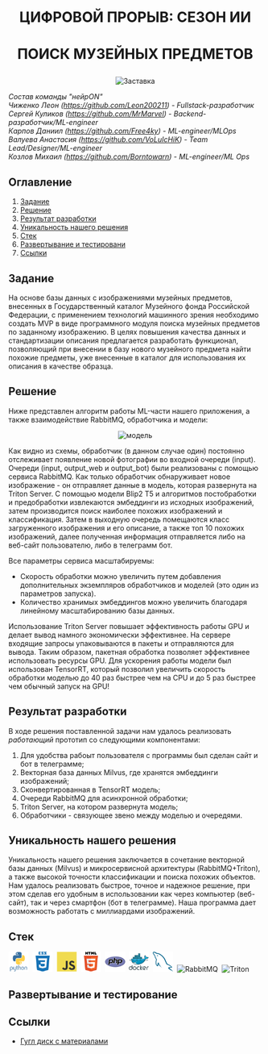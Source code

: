 # <p align="center"> ЦИФРОВОЙ ПРОРЫВ: СЕЗОН ИИ </p>
# <p align="center"> ПОИСК МУЗЕЙНЫХ ПРЕДМЕТОВ </p>
<p align="center">
<img width="800" height="600" alt="Заставка" src="https://github.com/VoLuIcHiK/museum-search/assets/90902903/fb0e265e-88e1-445c-ae0b-328e37a29b54">
</p>



*Состав команды "нейрON"*   
*Чиженко Леон (https://github.com/Leon200211) - Fullstack-разработчик*    
*Сергей Куликов (https://github.com/MrMarvel) - Backend-разработчик/ML-engineer*  
*Карпов Даниил (https://github.com/Free4ky) - ML-engineer/MLOps*  
*Валуева Анастасия (https://github.com/VoLuIcHiK) - Team Lead/Designer/ML-engineer*   
*Козлов Михаил (https://github.com/Borntowarn) - ML-engineer/ML
Ops*  


## Оглавление
1. [Задание](#1)
2. [Решение](#2)
3. [Результат разработки](#3)
4. [Уникальность нашего решения](#5)
5. [Стек](#6)
6. [Развертывание и тестировани](#7)
7. [Ссылки](#9)

## <a name="1"> Задание </a>

На основе базы данных с изображениями музейных предметов, внесенных в Государственный каталог Музейного фонда Российской Федерации, с применением технологий машинного зрения необходимо создать MVP в виде программного модуля поиска музейных предметов по заданному изображению. В целях повышения качества данных и стандартизации описания предлагается разработать функционал, позволяющий при внесении в базу нового музейного предмета найти похожие предметы, уже внесенные в каталог для использования их описания в качестве образца.

## <a name="2">Решение </a>

Ниже представлен алгоритм работы ML-части нашего приложения, а также взаимодействие RabbitMQ, обработчика и модели: 
<p align="center">
<img width="864" alt="модель" src="https://github.com/VoLuIcHiK/museum-search/assets/90902903/18db9215-c7e0-4a95-b0d5-6a6de133da40">
</p>


Как видно из схемы, обработчик (в данном случае один) постоянно отслеживает появление новой фотографии во входной очереди (input). Очереди (input, output_web и output_bot) были реализованы с помощью сервиса RabbitMQ. Как только обработчик обнаруживает новое изображение - он отправляет данные в модель, которая развернута на Triton Server. С помощью модели Blip2 T5 и алгоритмов постобработки и предобработки извлекаются эмбеддинги из исходных изображений, затем производится поиск наиболее похожих изображений и классификация. Затем в выходную очередь помещаются класс загруженного изображения и его описание, а также топ 10 похожих изображений, далее полученная информация отправляется либо на веб-сайт пользователю, либо в телеграмм бот.

Все параметры сервиса масштабируемы:
- Скорость обработки можно увеличить путем добавления дополнительных экземпляров обработчиков и моделей (это один из параметров запуска).
- Количество хранимых эмбеддингов можно увеличить благодаря линейному масштабированию базы данных.

Использование Triton Server повышает эффективность работы GPU и делает вывод намного экономически эффективнее. На сервере входящие запросы упаковываются в пакеты и отправляются для вывода. Таким образом, пакетная обработка позволяет эффективнее использовать ресурсы GPU.
Для ускорения работы модели был использован TensorRT, который позволил увеличить скорость обработки моделью до 40 раз быстрее чем на CPU и до 5 раз быстрее чем обычный запуск на GPU!


## <a name="3">Результат разработки </a>

В ходе решения поставленной задачи нам удалось реализовать *работающий* прототип со следующими компонентами:
1. Для удобства рабоыт пользователя с программы был сделан сайт и бот в телеграмме;
2. Векторная база данных Milvus, где хранятся эмбеддинги изображений;
3. Сконвертированная в TensorRT модель;
4. Очереди RabbitMQ для асинхронной обработки;
5. Triton Server, на котором развернута модель;
6. Обработчики - связующее звено между моделью и очередями.


## <a name="5">Уникальность нашего решения </a>
Уникальность нашего решения заключается в сочетание векторной базы данных (Milvus) и микросервисной архитектуры (RabbitMQ+Triton), а также высокой точности классификации и поиска похожих объектов. Нам удалось реализовать быстрое, точное и надежное решение, при этом сделав его удобным в использовании как через компьютер (веб-сайт), так и через смартфон (бот в телеграмме). Наша программа дает возможность работать с миллиардами изображений.


## <a name="6">Стек </a>
<div>
  <img src="https://github.com/devicons/devicon/blob/master/icons/python/python-original-wordmark.svg" title="Python" alt="Puthon" width="40" height="40"/>&nbsp;
  <img src="https://github.com/devicons/devicon/blob/master/icons/css3/css3-plain-wordmark.svg" title="css" alt="css" width="40" height="40"/>&nbsp;
  <img src="https://github.com/devicons/devicon/blob/master/icons/javascript/javascript-original.svg" title="js" alt="js" width="40" height="40"/>&nbsp;
  <img src="https://github.com/devicons/devicon/blob/master/icons/html5/html5-original-wordmark.svg" title="html" alt="html" width="40" height="40"/>&nbsp;
  <img src="https://github.com/devicons/devicon/blob/master/icons/php/php-original.svg" title="php" alt="php" width="40" height="40"/>&nbsp;
  <img src="https://github.com/devicons/devicon/blob/master/icons/docker/docker-original-wordmark.svg" title="docker" alt="docker" width="40" height="40"/>&nbsp;
  <img src="https://github.com/devicons/devicon/blob/master/icons/mysql/mysql-original.svg" title="mysql" alt="mysqlr" width="40" height="40"/>&nbsp;
  <img src="https://github.com/leungwensen/svg-icon/blob/master/dist/svg/logos/rabbitmq.svg" title="RabbitMQ" alt="RabbitMQ" width="40" height="40"/>&nbsp;
  <img src="https://github.com/vinceliuice/Tela-icon-theme/blob/master/src/scalable/apps/nvidia.svg" title="Triton" alt="Triton" width="40" height="40"/>&nbsp;

## <a name="7">Развертывание и тестирование </a>

 

## <a name="9">Ссылки</a>
- [Гугл диск с материалами](https://drive.google.com/drive/folders/1UwCNLUYw1t6u2DDVyUr7FXumXBfqObfm?usp=sharing)


